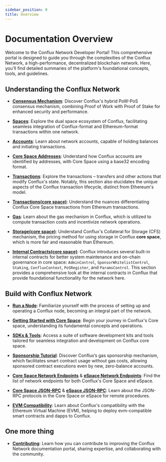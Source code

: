 ```yaml
---
sidebar_position: 0
title: Overview
---
```


# Documentation Overview

Welcome to the Conflux Network Developer Portal! This comprehensive portal is designed to guide you through the complexities of the Conflux Network, a high-performance, decentralized blockchain network. Here, you'll find detailed summaries of the platform's foundational concepts, tools, and guidelines.

## **Understanding the Conflux Network**

- [**Consensus Mechanism**](conflux-basics/consensus-mechanisms): Discover Conflux's hybrid PoW-PoS consensus mechanism, combining Proof of Work with Proof of Stake for enhanced security and performance.

- [**Spaces**](conflux-basics/spaces):
  Explore the dual space ecosystem of Conflux, facilitating seamless integration of Conflux-format and Ethereum-format transactions within one network.

- [**Accounts**](conflux-basics/accounts):
  Learn about network accounts, capable of holding balances and initiating transactions.

- [**Core Space Addresses**](../core/learn/core-space-basics/addresses):
  Understand how Conflux accounts are identified by addresses, with Core Space using a base32 encoding format.

- [**Transactions**](conflux-basics/transactions):
  Explore the transactions – transfers and other actions that modify Conflux's state. Notably, this section also elucidates the unique aspects of the Conflux transaction lifecycle, distinct from Ethereum's model.

- [**Transactions(core space)**](../core/learn/core-space-basics/transaction_explain#differences-between-conflux-and-ethereum):
  Understand the nuances differentiating Conflux Core Space transactions from Ethereum transactions.

- [**Gas**](conflux-basics/gas):
  Learn about the gas mechanism in Conflux, which is utilized to compute transaction costs and incentivize network operations.

- [**Storage(core space)**](../core/learn/core-space-basics/storage):
  Understand Conflux's Collateral for Storage (CFS) mechanism, the pricing method for using storage in Conflux **core space**, which is more fair and reasonable than Ethereum.

- [**Internal Contracts(core space)**](../core/learn/core-space-basics/internal-contracts/):
  Conflux introduces several built-in internal contracts for better system maintenance and on-chain governance in core space: `AdminControl`, `SponsorWhitelistControl`, `Staking`, `ConfluxContext`, `PoSRegister`, and `ParamsControl`. This section provides a comprehensive look at the internal contracts in Conflux that provide foundational functionality for the network here.

## **Build with Conflux Network**

- [**Run a Node**](run-a-node/):
  Familiarize yourself with the process of setting up and operating a Conflux node, becoming an integral part of the network.

- [**Getting Started with Core Space**](../core/learn/getting-started/):
  Begin your journey in Conflux's Core space, understanding its fundamental concepts and operations.

- [**SDKs & Tools**](category/sdks-and-tools):
  Access a suite of software development kits and tools tailored for seamless integration and development on Conflux core space.

- [**Sponsorship Tutorial**](../core/learn/core-space-basics/internal-contracts/sponsor-whitelist-control):
  Discover Conflux’s gas sponsorship mechanism, which facilitates smart contract usage without gas costs, allowing sponsored contract executions even by new, zero-balance accounts.

- [**Core Space Network Endpoints**](../core/build/sdks-and-tools/conflux_rpcs) & [**eSpace Network Endpoints**](../espace/build/network-endpoints):
  Find the list of network endpoints for both Conflux's Core Space and eSpace.

- [**Core Space JSON-RPC**](../core/build/json-rpc/) & [**eSpace JSON-RPC**](../espace/build/resources/json-rpc):
  Learn about the JSON-RPC protocols in the Core Space or eSpace for remote procedures.

- [**EVM Compatibility**](../espace/build/evm-compatibility):
  Learn about Conflux's compatibility with the Ethereum Virtual Machine (EVM), helping to deploy evm-compatible smart contracts and dapps to Conflux.

## One more thing

- [**Contributing**](CONTRIBUTING):
  Learn how you can contribute to improving the Conflux Network documentation portal, sharing expertise, and collaborating with the community.
